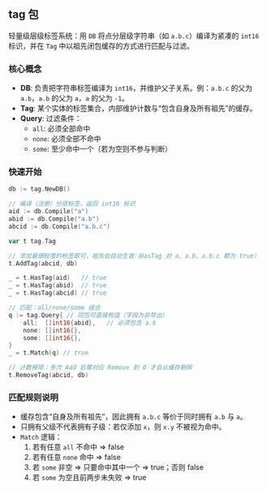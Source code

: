 ## tag 包

轻量级层级标签系统：用 `DB` 将点分层级字符串（如 `a.b.c`）编译为紧凑的 `int16` 标识，并在 `Tag` 中以祖先闭包缓存的方式进行匹配与过滤。

### 核心概念
- **DB**: 负责把字符串标签编译为 `int16`，并维护父子关系。例：`a.b.c` 的父为 `a.b`，`a.b` 的父为 `a`，`a` 的父为 `-1`。
- **Tag**: 某个实体的标签集合，内部维护计数与“包含自身及所有祖先”的缓存。
- **Query**: 过滤条件：
  - `all`: 必须全部命中
  - `none`: 必须全部不命中
  - `some`: 至少命中一个（若为空则不参与判断）

### 快速开始
```go
db := tag.NewDB()

// 编译（注册）分层标签，返回 int16 标识
aid := db.Compile("a")
abid := db.Compile("a.b")
abcid := db.Compile("a.b.c")

var t tag.Tag

// 添加最细粒度的标签即可，祖先会自动生效（HasTag 对 a、a.b、a.b.c 都为 true）
t.AddTag(abcid, db)

_ = t.HasTag(aid)   // true
_ = t.HasTag(abid)  // true
_ = t.HasTag(abcid) // true

// 匹配：all/none/some 组合
q := tag.Query{ // 同包可直接构造（字段为非导出）
    all:  []int16{abid},   // 必须包含 a.b
    none: []int16{},
    some: []int16{},
}
_ = t.Match(q) // true

// 计数移除：多次 Add 后需对应 Remove 到 0 才会从缓存剔除
t.RemoveTag(abcid, db)
```

### 匹配规则说明
- 缓存包含“自身及所有祖先”，因此拥有 `a.b.c` 等价于同时拥有 `a.b` 与 `a`。
- 只拥有父级不代表拥有子级：若仅添加 `x`，则 `x.y` 不被视为命中。
- `Match` 逻辑：
  1. 若有任意 `all` 不命中 => false
  2. 若有任意 `none` 命中 => false
  3. 若 `some` 非空 => 只要命中其中一个 => true；否则 false
  4. 若 `some` 为空且前两步未失败 => true

